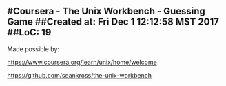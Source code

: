 #Coursera - The Unix Workbench - Guessing Game
##Created at: 
Fri Dec  1 12:12:58 MST 2017
##LoC: 
19
------

Made possible by: 

https://www.coursera.org/learn/unix/home/welcome

https://github.com/seankross/the-unix-workbench

